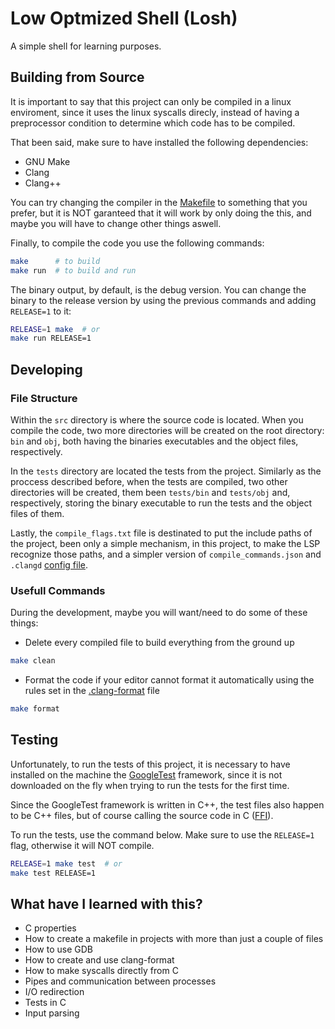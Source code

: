 # Low Optmized Shell (Losh)

A simple shell for learning purposes.

## Building from Source

It is important to say that this project can only be compiled in a linux
enviroment, since it uses the linux syscalls direcly, instead of having a
preprocessor condition to determine which code has to be compiled.

That been said, make sure to have installed the following dependencies:

- GNU Make
- Clang
- Clang++

You can try changing the compiler in the [Makefile](Makefile) to something that
you prefer, but it is NOT garanteed that it will work by only doing the this,
and maybe you will have to change other things aswell.

Finally, to compile the code you use the following commands:

```bash
make      # to build
make run  # to build and run
```

The binary output, by default, is the debug version. You can change the binary
to the release version by using the previous commands and adding `RELEASE=1`
to it:

```bash
RELEASE=1 make  # or
make run RELEASE=1
```

## Developing

### File Structure

Within the `src` directory is where the source code is located. When you
compile the code, two more directories will be created on the root directory:
`bin` and `obj`, both having the binaries executables and the object files,
respectively.

In the `tests` directory are located the tests from the project. Similarly as
the proccess described before, when the tests are compiled, two other directories
will be created, them been `tests/bin` and `tests/obj` and, respectively, storing
the binary executable to run the tests and the object files of them.

Lastly, the `compile_flags.txt` file is destinated to put the include paths of
the project, been only a simple mechanism, in this project, to make the LSP
recognize those paths, and a simpler version of `compile_commands.json` and
`.clangd` [config file](https://clangd.llvm.org/config.html).

### Usefull Commands

During the development, maybe you will want/need to do some of these things:

- Delete every compiled file to build everything from the ground up

```bash
make clean
```

- Format the code if your editor cannot format it automatically using the rules
set in the [.clang-format](.clang-format) file

```bash
make format
```

## Testing

Unfortunately, to run the tests of this project, it is necessary to have
installed on the machine the [GoogleTest](https://github.com/google/googletest)
framework, since it is not downloaded on the fly when trying to run the tests
for the first time.

Since the GoogleTest framework is written in C++, the test files also happen
to be C++ files, but of course calling the source code in C ([FFI](
https://en.wikipedia.org/wiki/Foreign_function_interface)).

To run the tests, use the command below. Make sure to use the `RELEASE=1` flag,
otherwise it will NOT compile.

```bash
RELEASE=1 make test  # or
make test RELEASE=1
```

## What have I learned with this?

- C properties
- How to create a makefile in projects with more than just a couple of files
- How to use GDB
- How to create and use clang-format
- How to make syscalls directly from C
- Pipes and communication between processes
- I/O redirection
- Tests in C
- Input parsing

